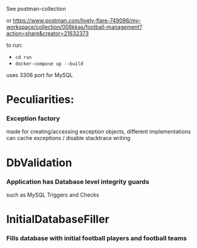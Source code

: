 See postman-collection

or
https://www.postman.com/lively-flare-749086/my-workspace/collection/008kkas/football-management?action=share&creator=21632373

to run:


* `cd run` 
* `docker-compose up --build`


uses 3306 port for MySQL

# Peculiarities:
### Exception factory
made for creating/accessing exception objects, different implementations can cache exceptions / disable stacktrace writing

# DbValidation
### Application has Database level integrity guards
such as MySQL Triggers and Checks

# InitialDatabaseFiller
### Fills database with initial football players and football teams 
